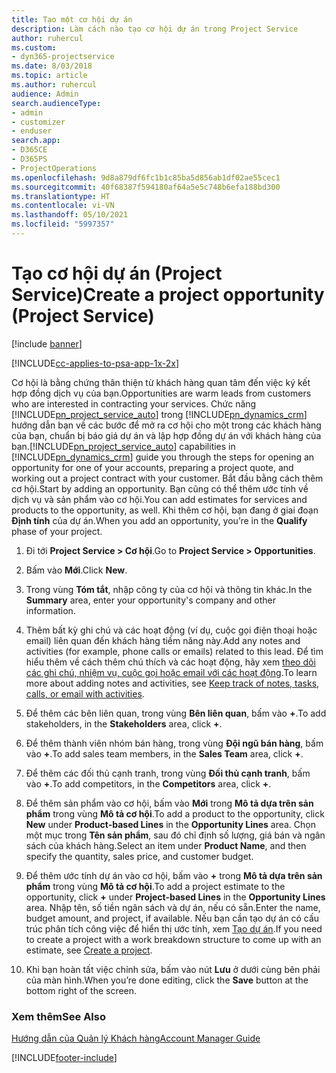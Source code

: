```yaml
---
title: Tạo một cơ hội dự án
description: Làm cách nào tạo cơ hội dự án trong Project Service
author: ruhercul
ms.custom:
- dyn365-projectservice
ms.date: 8/03/2018
ms.topic: article
ms.author: ruhercul
audience: Admin
search.audienceType:
- admin
- customizer
- enduser
search.app:
- D365CE
- D365PS
- ProjectOperations
ms.openlocfilehash: 9d8a879df6fc1b1c85ba5d856ab1df02ae55cec1
ms.sourcegitcommit: 40f68387f594180af64a5e5c748b6efa188bd300
ms.translationtype: HT
ms.contentlocale: vi-VN
ms.lasthandoff: 05/10/2021
ms.locfileid: "5997357"
---
```

# <a name="create-a-project-opportunity-project-service"></a><span data-ttu-id="65367-103">Tạo cơ hội dự án (Project Service)</span><span class="sxs-lookup"><span data-stu-id="65367-103">Create a project opportunity (Project Service)</span></span>

[!include [banner](../includes/psa-now-project-operations.md)]

[!INCLUDE[cc-applies-to-psa-app-1x-2x](../includes/cc-applies-to-psa-app-1x-2x.md)]

<span data-ttu-id="65367-104">Cơ hội là bằng chứng thân thiện từ khách hàng quan tâm đến việc ký kết hợp đồng dịch vụ của bạn.</span><span class="sxs-lookup"><span data-stu-id="65367-104">Opportunities are warm leads from customers who are interested in contracting your services.</span></span> <span data-ttu-id="65367-105">Chức năng [!INCLUDE[pn_project_service_auto](../includes/pn-project-service-auto.md)] trong [!INCLUDE[pn_dynamics_crm](../includes/pn-dynamics-crm.md)] hướng dẫn bạn về các bước để mở ra cơ hội cho một trong các khách hàng của bạn, chuẩn bị báo giá dự án và lập hợp đồng dự án với khách hàng của bạn.</span><span class="sxs-lookup"><span data-stu-id="65367-105">[!INCLUDE[pn_project_service_auto](../includes/pn-project-service-auto.md)] capabilities in [!INCLUDE[pn_dynamics_crm](../includes/pn-dynamics-crm.md)] guide you through the steps for opening an opportunity for one of your accounts, preparing a project quote, and working out a project contract with your customer.</span></span> <span data-ttu-id="65367-106">Bắt đầu bằng cách thêm cơ hội.</span><span class="sxs-lookup"><span data-stu-id="65367-106">Start by adding an opportunity.</span></span> <span data-ttu-id="65367-107">Bạn cũng có thể thêm ước tính về dịch vụ và sản phẩm vào cơ hội.</span><span class="sxs-lookup"><span data-stu-id="65367-107">You can add estimates for services and products to the opportunity, as well.</span></span> <span data-ttu-id="65367-108">Khi thêm cơ hội, bạn đang ở giai đoạn **Định tính** của dự án.</span><span class="sxs-lookup"><span data-stu-id="65367-108">When you add an opportunity, you’re in the **Qualify** phase of your project.</span></span>  
  
1.  <span data-ttu-id="65367-109">Đi tới **Project Service > Cơ hội**.</span><span class="sxs-lookup"><span data-stu-id="65367-109">Go to **Project Service > Opportunities**.</span></span>  
  
2.  <span data-ttu-id="65367-110">Bấm vào **Mới**.</span><span class="sxs-lookup"><span data-stu-id="65367-110">Click **New**.</span></span>  
  
3.  <span data-ttu-id="65367-111">Trong vùng **Tóm tắt**, nhập công ty của cơ hội và thông tin khác.</span><span class="sxs-lookup"><span data-stu-id="65367-111">In the **Summary** area, enter your opportunity's company and other information.</span></span>  
  
4.  <span data-ttu-id="65367-112">Thêm bất kỳ ghi chú và các hoạt động (ví dụ, cuộc gọi điện thoại hoặc email) liên quan đến khách hàng tiềm năng này.</span><span class="sxs-lookup"><span data-stu-id="65367-112">Add any notes and activities (for example, phone calls or emails) related to this lead.</span></span> <span data-ttu-id="65367-113">Để tìm hiểu thêm về cách thêm chú thích và các hoạt động, hãy xem [theo dõi các ghi chú, nhiệm vụ, cuộc gọi hoặc email với các hoạt động](/dynamics365/customerengagement/on-premises/basics/work-with-activities).</span><span class="sxs-lookup"><span data-stu-id="65367-113">To learn more about adding notes and activities, see [Keep track of notes, tasks, calls, or email with activities](/dynamics365/customerengagement/on-premises/basics/work-with-activities).</span></span>  
  
5.  <span data-ttu-id="65367-114">Để thêm các bên liên quan, trong vùng **Bên liên quan**, bấm vào **+**.</span><span class="sxs-lookup"><span data-stu-id="65367-114">To add stakeholders, in the **Stakeholders** area, click **+**.</span></span>  
  
6.  <span data-ttu-id="65367-115">Để thêm thành viên nhóm bán hàng, trong vùng **Đội ngũ bán hàng**, bấm vào **+**.</span><span class="sxs-lookup"><span data-stu-id="65367-115">To add sales team members, in the **Sales Team** area, click **+**.</span></span>  
  
7.  <span data-ttu-id="65367-116">Để thêm các đối thủ cạnh tranh, trong vùng **Đối thủ cạnh tranh**, bấm vào **+**.</span><span class="sxs-lookup"><span data-stu-id="65367-116">To add competitors, in the **Competitors** area, click **+**.</span></span>  
  
8.  <span data-ttu-id="65367-117">Để thêm sản phẩm vào cơ hội, bấm vào **Mới** trong **Mô tả dựa trên sản phẩm** trong vùng **Mô tả cơ hội**.</span><span class="sxs-lookup"><span data-stu-id="65367-117">To add a product to the opportunity, click **New** under **Product-based Lines** in the **Opportunity Lines** area.</span></span> <span data-ttu-id="65367-118">Chọn một mục trong **Tên sản phẩm**, sau đó chỉ định số lượng, giá bán và ngân sách của khách hàng.</span><span class="sxs-lookup"><span data-stu-id="65367-118">Select an item under **Product Name**, and then specify the quantity, sales price, and customer budget.</span></span>  
  
9. <span data-ttu-id="65367-119">Để thêm ước tính dự án vào cơ hội, bấm vào **+** trong **Mô tả dựa trên sản phẩm** trong vùng **Mô tả cơ hội**.</span><span class="sxs-lookup"><span data-stu-id="65367-119">To add a project estimate to the opportunity, click **+** under **Project-based Lines** in the **Opportunity Lines** area.</span></span> <span data-ttu-id="65367-120">Nhập tên, số tiền ngân sách và dự án, nếu có sẵn.</span><span class="sxs-lookup"><span data-stu-id="65367-120">Enter the name, budget amount, and project, if available.</span></span> <span data-ttu-id="65367-121">Nếu bạn cần tạo dự án có cấu trúc phân tích công việc để hiển thị ước tính, xem [Tạo dự án](../psa/create-project.md).</span><span class="sxs-lookup"><span data-stu-id="65367-121">If you need to create a project with a work breakdown structure to come up with an estimate, see [Create a project](../psa/create-project.md).</span></span>  
  
10. <span data-ttu-id="65367-122">Khi bạn hoàn tất việc chỉnh sửa, bấm vào nút **Lưu** ở dưới cùng bên phải của màn hình.</span><span class="sxs-lookup"><span data-stu-id="65367-122">When you’re done editing, click the **Save** button at the bottom right of the screen.</span></span>  
  
### <a name="see-also"></a><span data-ttu-id="65367-123">Xem thêm</span><span class="sxs-lookup"><span data-stu-id="65367-123">See Also</span></span>  
 [<span data-ttu-id="65367-124">Hướng dẫn của Quản lý Khách hàng</span><span class="sxs-lookup"><span data-stu-id="65367-124">Account Manager Guide</span></span>](../psa/account-manager-guide.md)


[!INCLUDE[footer-include](../includes/footer-banner.md)]